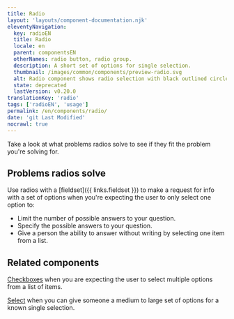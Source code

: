 ```yaml
---
title: Radio
layout: 'layouts/component-documentation.njk'
eleventyNavigation:
  key: radioEN
  title: Radio
  locale: en
  parent: componentsEN
  otherNames: radio button, radio group.
  description: A short set of options for single selection.
  thumbnail: /images/common/components/preview-radio.svg
  alt: Radio component shows radio selection with black outlined circle with a black circle selected followed by unselected two options.
  state: deprecated
  lastVersion: v0.20.0
translationKey: 'radio'
tags: ['radioEN', 'usage']
permalink: /en/components/radio/
date: 'git Last Modified'
nocrawl: true
---
```


Take a look at what problems radios solve to see if they fit the problem you're solving for.

## Problems radios solve

Use radios with a [fieldset]({{ links.fieldset }}) to make a request for info with a set of options when you're expecting the user to only select one option to:

- Limit the number of possible answers to your question.
- Specify the possible answers to your question.
- Give a person the ability to answer without writing by selecting one item from a list.

<article class="bg-full-width bg-primary text-light pt-600 pb-300 my-600">
  <h2 class="mt-0 mb-300">Related components</h2>

<a href="{{ links.checkbox }}" class="link-light">Checkboxes</a> when you are expecting the user to select multiple options from a list of items.

<a href="{{ links.select }}" class="link-light">Select</a> when you can give someone a medium to large set of options for a known single selection.

</article>
